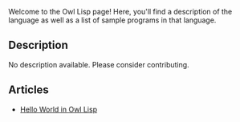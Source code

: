 Welcome to the Owl Lisp page! Here, you'll find a description of the language as well as a list of sample programs in that language.

## Description

No description available. Please consider contributing.

## Articles

- [Hello World in Owl Lisp](https://sampleprograms.io/projects/hello-world/owl-lisp)